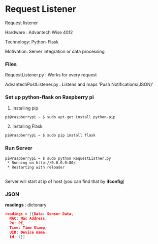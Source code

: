 # Request Listener
Request listener

Hardware : Advantech Wise 4012 

Technology: Python-Flask

Motivation: Server integration or data processing

### Files
RequestListener.py : Works for every request

AdvantechPostListener.py : Listens and maps 'Push Notifications(JSON)'


### Set up python-flask on Raspberry pi 
1. Installing pip
```bash
pi@raspberrypi ~ $ sudo apt-get install python-pip
```
2. Installing Flask 
```bash
pi@raspberrypi ~ $ sudo pip install flask
```

### Run Server
```bash 
pi@raspberrypi ~ $ sudo python RequestListner.py
 * Running on http://0.0.0.0:80/ 
 * Restarting with reloader
 
```
Server will start at ip of host (you can find that by __ifconfig__)

### JSON

__readings__ : dictonary 
``` json 
readings = [{Data: Sensor Data,
  MAC: Mac Address,
  Pe: PE,
  Time: Time Stamp,
  UID: Device name,
  id: 1}]
```

